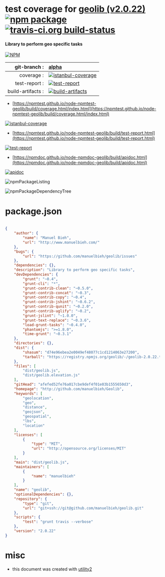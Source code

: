 # test coverage for  [geolib (v2.0.22)](http://github.com/manuelbieh/Geolib)  [![npm package](https://img.shields.io/npm/v/npmtest-geolib.svg?style=flat-square)](https://www.npmjs.org/package/npmtest-geolib) [![travis-ci.org build-status](https://api.travis-ci.org/npmtest/node-npmtest-geolib.svg)](https://travis-ci.org/npmtest/node-npmtest-geolib)
#### Library to perform geo specific tasks

[![NPM](https://nodei.co/npm/geolib.png?downloads=true&downloadRank=true&stars=true)](https://www.npmjs.com/package/geolib)

| git-branch : | [alpha](https://github.com/npmtest/node-npmtest-geolib/tree/alpha)|
|--:|:--|
| coverage : | [![istanbul-coverage](https://npmtest.github.io/node-npmtest-geolib/build/coverage.badge.svg)](https://npmtest.github.io/node-npmtest-geolib/build/coverage.html/index.html)|
| test-report : | [![test-report](https://npmtest.github.io/node-npmtest-geolib/build/test-report.badge.svg)](https://npmtest.github.io/node-npmtest-geolib/build/test-report.html)|
| build-artifacts : | [![build-artifacts](https://npmtest.github.io/node-npmtest-geolib/glyphicons_144_folder_open.png)](https://github.com/npmtest/node-npmtest-geolib/tree/gh-pages/build)|

- [https://npmtest.github.io/node-npmtest-geolib/build/coverage.html/index.html](https://npmtest.github.io/node-npmtest-geolib/build/coverage.html/index.html)

[![istanbul-coverage](https://npmtest.github.io/node-npmtest-geolib/build/screenCapture.buildCi.browser.%252Ftmp%252Fbuild%252Fcoverage.lib.html.png)](https://npmtest.github.io/node-npmtest-geolib/build/coverage.html/index.html)

- [https://npmtest.github.io/node-npmtest-geolib/build/test-report.html](https://npmtest.github.io/node-npmtest-geolib/build/test-report.html)

[![test-report](https://npmtest.github.io/node-npmtest-geolib/build/screenCapture.buildCi.browser.%252Ftmp%252Fbuild%252Ftest-report.html.png)](https://npmtest.github.io/node-npmtest-geolib/build/test-report.html)

- [https://npmdoc.github.io/node-npmdoc-geolib/build/apidoc.html](https://npmdoc.github.io/node-npmdoc-geolib/build/apidoc.html)

[![apidoc](https://npmdoc.github.io/node-npmdoc-geolib/build/screenCapture.buildCi.browser.%252Ftmp%252Fbuild%252Fapidoc.html.png)](https://npmdoc.github.io/node-npmdoc-geolib/build/apidoc.html)

![npmPackageListing](https://npmtest.github.io/node-npmtest-geolib/build/screenCapture.npmPackageListing.svg)

![npmPackageDependencyTree](https://npmtest.github.io/node-npmtest-geolib/build/screenCapture.npmPackageDependencyTree.svg)



# package.json

```json

{
    "author": {
        "name": "Manuel Bieh",
        "url": "http://www.manuelbieh.com/"
    },
    "bugs": {
        "url": "https://github.com/manuelbieh/geolib/issues"
    },
    "dependencies": {},
    "description": "Library to perform geo specific tasks",
    "devDependencies": {
        "grunt": "~0.4",
        "grunt-cli": "*",
        "grunt-contrib-clean": "~0.5.0",
        "grunt-contrib-concat": "~0.3",
        "grunt-contrib-copy": "~0.4",
        "grunt-contrib-jshint": "~0.6.2",
        "grunt-contrib-qunit": "~0.2.0",
        "grunt-contrib-uglify": "~0.2",
        "grunt-jslint": "~1.0.0",
        "grunt-text-replace": "~0.3.6",
        "load-grunt-tasks": "~0.4.0",
        "phantomjs": ">=1.8.0",
        "time-grunt": "~0.3.1"
    },
    "directories": {},
    "dist": {
        "shasum": "d74e96ebea2e0049ef48077c1cd1214063e27200",
        "tarball": "https://registry.npmjs.org/geolib/-/geolib-2.0.22.tgz"
    },
    "files": [
        "dist/geolib.js",
        "dist/geolib.elevation.js"
    ],
    "gitHead": "afefed52fe76a017cbe9def4f01e03b1555650d3",
    "homepage": "http://github.com/manuelbieh/Geolib",
    "keywords": [
        "geolocation",
        "geo",
        "distance",
        "geojson",
        "geospatial",
        "lbs",
        "location"
    ],
    "licenses": [
        {
            "type": "MIT",
            "url": "http://opensource.org/licenses/MIT"
        }
    ],
    "main": "dist/geolib.js",
    "maintainers": [
        {
            "name": "manuelbieh"
        }
    ],
    "name": "geolib",
    "optionalDependencies": {},
    "repository": {
        "type": "git",
        "url": "git+ssh://git@github.com/manuelbieh/geolib.git"
    },
    "scripts": {
        "test": "grunt travis --verbose"
    },
    "version": "2.0.22"
}
```



# misc
- this document was created with [utility2](https://github.com/kaizhu256/node-utility2)

